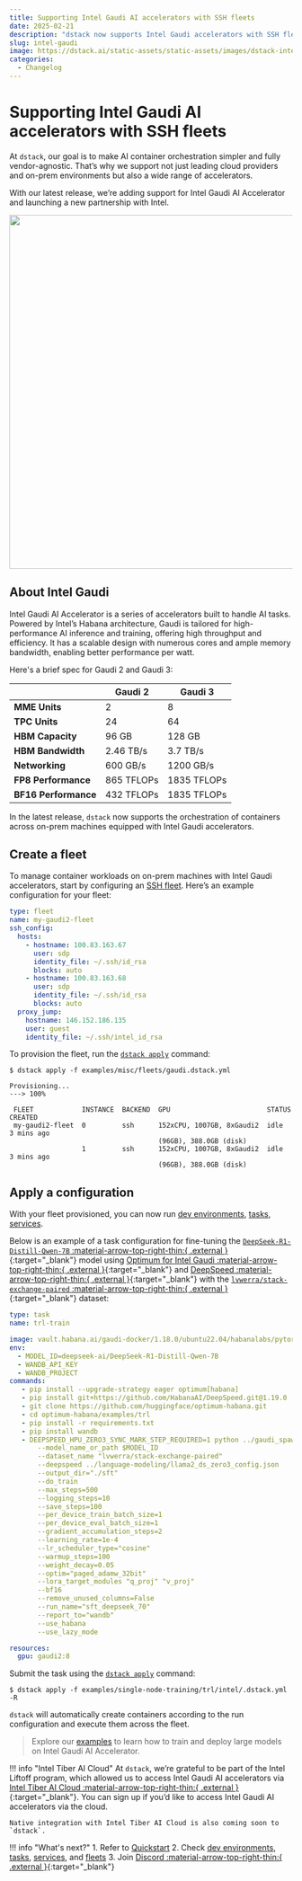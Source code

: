 ```yaml
---
title: Supporting Intel Gaudi AI accelerators with SSH fleets
date: 2025-02-21
description: "dstack now supports Intel Gaudi accelerators with SSH fleets, simplifying container orchestration across private clouds and data centers."  
slug: intel-gaudi
image: https://dstack.ai/static-assets/static-assets/images/dstack-intel-gaudi-and-intel-tiber-cloud.png-v2
categories:
  - Changelog
---
```


# Supporting Intel Gaudi AI accelerators with SSH fleets

At `dstack`, our goal is to make AI container orchestration simpler and fully vendor-agnostic. That’s why we support not
just leading cloud providers and on-prem environments but also a wide range of accelerators.

With our latest release, we’re adding support
for Intel Gaudi AI Accelerator and launching a new partnership with Intel.

<img src="https://dstack.ai/static-assets/static-assets/images/dstack-intel-gaudi-and-intel-tiber-cloud-v2.png" width="630"/>

<!-- more -->

## About Intel Gaudi

Intel Gaudi AI Accelerator is a series of accelerators built to handle AI tasks. Powered by Intel’s Habana architecture, Gaudi is
tailored for high-performance AI inference and training, offering high throughput and efficiency. It has a scalable
design with numerous cores and ample memory bandwidth, enabling better performance per watt.

Here's a brief spec for Gaudi 2 and Gaudi 3:

|                      | **Gaudi 2** | **Gaudi 3** |
|----------------------|-------------|-------------|
| **MME Units**        | 2           | 8           |
| **TPC Units**        | 24          | 64          |
| **HBM Capacity**     | 96 GB       | 128 GB      |
| **HBM Bandwidth**    | 2.46 TB/s   | 3.7 TB/s    |
| **Networking**       | 600 GB/s    | 1200 GB/s   |
| **FP8 Performance**  | 865 TFLOPs  | 1835 TFLOPs |
| **BF16 Performance** | 432 TFLOPs  | 1835 TFLOPs |

In the latest release, `dstack` now supports the orchestration of containers across on-prem 
machines equipped with Intel Gaudi accelerators.

## Create a fleet

To manage container workloads on on-prem machines with Intel Gaudi accelerators, start by configuring an 
[SSH fleet](../../docs/concepts/fleets.md#ssh). Here’s an example configuration for your fleet:

<div editor-title="examples/misc/fleets/gaudi.dstack.yml">

```yaml
type: fleet
name: my-gaudi2-fleet
ssh_config:
  hosts:
    - hostname: 100.83.163.67
      user: sdp
      identity_file: ~/.ssh/id_rsa
      blocks: auto
    - hostname: 100.83.163.68
      user: sdp
      identity_file: ~/.ssh/id_rsa
      blocks: auto
  proxy_jump:
    hostname: 146.152.186.135
    user: guest
    identity_file: ~/.ssh/intel_id_rsa
```

</div>

To provision the fleet, run the [`dstack apply`](../../docs/reference/cli/dstack/apply.md) command:

<div class="termy">

```shell
$ dstack apply -f examples/misc/fleets/gaudi.dstack.yml

Provisioning...
---> 100%

 FLEET            INSTANCE  BACKEND  GPU                        STATUS  CREATED 
 my-gaudi2-fleet  0         ssh      152xCPU, 1007GB, 8xGaudi2  idle    3 mins ago
                                     (96GB), 388.0GB (disk)     
                  1         ssh      152xCPU, 1007GB, 8xGaudi2  idle    3 mins ago
                                     (96GB), 388.0GB (disk)     
```

</div>

## Apply a configuration

With your fleet provisioned, you can now run [dev environments](../../docs/concepts/dev-environments.md), [tasks](../../docs/concepts/tasks.md), [services](../../docs/concepts/services.md). 

Below is an example of a task configuration for fine-tuning the [`DeepSeek-R1-Distill-Qwen-7B` :material-arrow-top-right-thin:{ .external }](https://huggingface.co/deepseek-ai/DeepSeek-R1-Distill-Qwen-7B){:target="_blank"}
model using [Optimum for Intel Gaudi :material-arrow-top-right-thin:{ .external }](https://github.com/huggingface/optimum-habana){:target="_blank"} 
and [DeepSpeed :material-arrow-top-right-thin:{ .external }](https://docs.habana.ai/en/latest/PyTorch/DeepSpeed/DeepSpeed_User_Guide/DeepSpeed_User_Guide.html#deepspeed-user-guide){:target="_blank"} with 
the [`lvwerra/stack-exchange-paired` :material-arrow-top-right-thin:{ .external }](https://huggingface.co/datasets/lvwerra/stack-exchange-paired){:target="_blank"} dataset:

<div editor-title="examples/single-node-training/trl/intel/.dstack.yml">
    
```yaml
type: task
name: trl-train

image: vault.habana.ai/gaudi-docker/1.18.0/ubuntu22.04/habanalabs/pytorch-installer-2.4.0
env:
  - MODEL_ID=deepseek-ai/DeepSeek-R1-Distill-Qwen-7B
  - WANDB_API_KEY
  - WANDB_PROJECT
commands:
   - pip install --upgrade-strategy eager optimum[habana]
   - pip install git+https://github.com/HabanaAI/DeepSpeed.git@1.19.0
   - git clone https://github.com/huggingface/optimum-habana.git
   - cd optimum-habana/examples/trl
   - pip install -r requirements.txt
   - pip install wandb
   - DEEPSPEED_HPU_ZERO3_SYNC_MARK_STEP_REQUIRED=1 python ../gaudi_spawn.py --world_size $DSTACK_GPUS_NUM --use_deepspeed sft.py
       --model_name_or_path $MODEL_ID
       --dataset_name "lvwerra/stack-exchange-paired"
       --deepspeed ../language-modeling/llama2_ds_zero3_config.json
       --output_dir="./sft"
       --do_train
       --max_steps=500
       --logging_steps=10
       --save_steps=100
       --per_device_train_batch_size=1
       --per_device_eval_batch_size=1
       --gradient_accumulation_steps=2
       --learning_rate=1e-4
       --lr_scheduler_type="cosine"
       --warmup_steps=100
       --weight_decay=0.05
       --optim="paged_adamw_32bit"
       --lora_target_modules "q_proj" "v_proj"
       --bf16
       --remove_unused_columns=False
       --run_name="sft_deepseek_70"
       --report_to="wandb"
       --use_habana
       --use_lazy_mode

resources:
  gpu: gaudi2:8
```    

</div>

Submit the task using the [`dstack apply`](../../docs/reference/cli/dstack/apply.md) command:

<div class="termy">

```shell
$ dstack apply -f examples/single-node-training/trl/intel/.dstack.yml -R
```

</div>

`dstack` will automatically create containers according to the run configuration and execute them across the fleet.

> Explore our [examples](../../examples/accelerators/intel/index.md) to learn how to train and deploy large models on
> Intel Gaudi AI Accelerator.

!!! info "Intel Tiber AI Cloud"
    At `dstack`, we’re grateful to be part of the Intel Liftoff program, which allowed us to access Intel Gaudi AI
    accelerators via [Intel Tiber AI Cloud :material-arrow-top-right-thin:{ .external }](https://www.intel.com/content/www/us/en/developer/tools/tiber/ai-cloud.html){:target="_blank"}.
    You can sign up if you’d like to access Intel Gaudi AI accelerators via the cloud.

    Native integration with Intel Tiber AI Cloud is also coming soon to `dstack`.

!!! info "What's next?"
    1. Refer to [Quickstart](../../docs/quickstart.md)
    2. Check [dev environments](../../docs/concepts/dev-environments.md), [tasks](../../docs/concepts/tasks.md), [services](../../docs/concepts/services.md), and [fleets](../../docs/concepts/fleets.md)
    3. Join [Discord :material-arrow-top-right-thin:{ .external }](https://discord.gg/u8SmfwPpMd){:target="_blank"}
